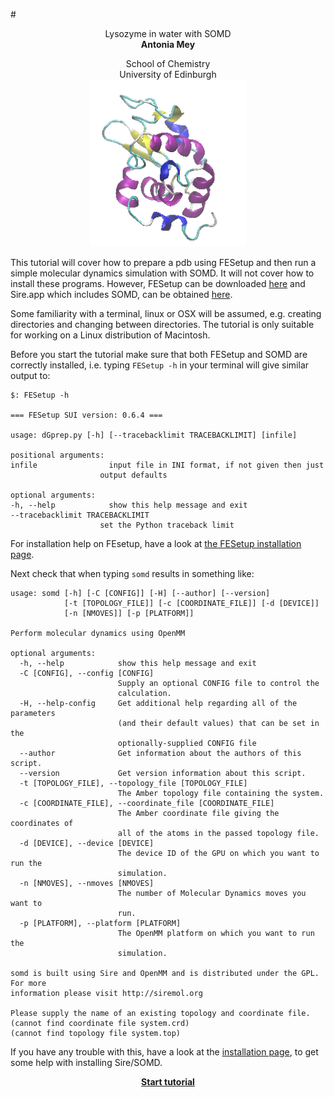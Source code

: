 #<center> Lysozyme in water with SOMD</center>
__<center> Antonia Mey </center>__
<center> School of Chemistry </center>
<center> University of Edinburgh </center>

<center> <img src="Lysozyme/Lysozyme.png" alt="1AKI" style="width: 250px;  min-width: 50px;" /> </center>





This tutorial will cover how to prepare a pdb using FESetup and then run a simple molecular dynamics simulation with SOMD. It will not cover how to install these programs. However, FESetup can be downloaded [here](http://www.hecbiosim.ac.uk/fesetup) and Sire.app which includes SOMD, can be obtained [here](http://www.siremol.org/pages/download.html).

Some familiarity with a terminal, linux or OSX will be assumed, e.g. creating directories and changing between directories. The tutorial is only suitable for working on a Linux distribution of Macintosh. 

Before you start the tutorial make sure that both FESetup and SOMD are correctly installed, i.e. typing  ```FESetup -h``` in your terminal will give similar output to:

    $: FESetup -h

    === FESetup SUI version: 0.6.4 ===

    usage: dGprep.py [-h] [--tracebacklimit TRACEBACKLIMIT] [infile]

    positional arguments:
    infile                input file in INI format, if not given then just
                        output defaults

    optional arguments:
    -h, --help            show this help message and exit
    --tracebacklimit TRACEBACKLIMIT
                        set the Python traceback limit
                        
For installation help on FEsetup, have a look at [the FESetup installation page](https://ccpforge.cse.rl.ac.uk/gf/project/ccpbiosim/wiki/?pagename=Installation).

Next check that when typing ```somd``` results in something like:

```
usage: somd [-h] [-C [CONFIG]] [-H] [--author] [--version]
            [-t [TOPOLOGY_FILE]] [-c [COORDINATE_FILE]] [-d [DEVICE]]
            [-n [NMOVES]] [-p [PLATFORM]]

Perform molecular dynamics using OpenMM

optional arguments:
  -h, --help            show this help message and exit
  -C [CONFIG], --config [CONFIG]
                        Supply an optional CONFIG file to control the
                        calculation.
  -H, --help-config     Get additional help regarding all of the parameters
                        (and their default values) that can be set in the
                        optionally-supplied CONFIG file
  --author              Get information about the authors of this script.
  --version             Get version information about this script.
  -t [TOPOLOGY_FILE], --topology_file [TOPOLOGY_FILE]
                        The Amber topology file containing the system.
  -c [COORDINATE_FILE], --coordinate_file [COORDINATE_FILE]
                        The Amber coordinate file giving the coordinates of
                        all of the atoms in the passed topology file.
  -d [DEVICE], --device [DEVICE]
                        The device ID of the GPU on which you want to run the
                        simulation.
  -n [NMOVES], --nmoves [NMOVES]
                        The number of Molecular Dynamics moves you want to
                        run.
  -p [PLATFORM], --platform [PLATFORM]
                        The OpenMM platform on which you want to run the
                        simulation.

somd is built using Sire and OpenMM and is distributed under the GPL. For more
information please visit http://siremol.org

Please supply the name of an existing topology and coordinate file.
(cannot find coordinate file system.crd)
(cannot find topology file system.top)

```
If you have any trouble with this, have a look at the [installation page](Installation.md), to get some help with installing Sire/SOMD. 


__<center>[Start tutorial](Lysozyme/FEsetup.md)</center>__